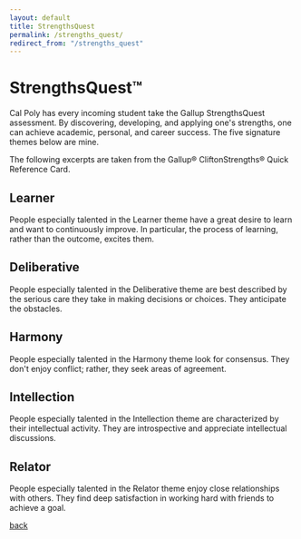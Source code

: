 ```yaml
---
layout: default
title: StrengthsQuest
permalink: /strengths_quest/
redirect_from: "/strengths_quest"
---
```


# StrengthsQuest™

Cal Poly has every incoming student take the Gallup StrengthsQuest assessment.&nbsp;By discovering, developing, and applying one's strengths, one can achieve academic, personal, and career success. The five signature themes below are mine.

The following excerpts are taken from the Gallup® CliftonStrengths® Quick Reference Card.

## Learner
People especially talented in the Learner theme have a great desire to learn and want to continuously improve. In particular, the process of learning, rather than the outcome, excites them.

## Deliberative
People especially talented in the Deliberative theme are best described by the serious care they take in making decisions or choices. They anticipate the obstacles.

## Harmony
People especially talented in the Harmony theme look for consensus. They don't enjoy conflict; rather, they seek areas of agreement.

## Intellection
People especially talented in the Intellection theme are characterized by their intellectual activity. They are introspective and appreciate intellectual discussions.

## Relator
People especially talented in the Relator theme enjoy close relationships with others. They find deep satisfaction in working hard with friends to achieve a goal.

[back](./)